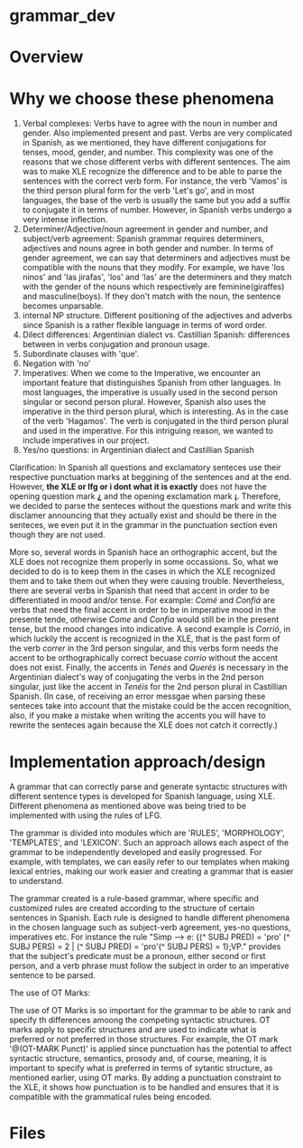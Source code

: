# grammar_dev

# Overview



# Why we choose these phenomena
 1. Verbal complexes: Verbs have to agree with the noun in number and gender. Also implemented present and past. Verbs are very complicated in Spanish, as we mentioned, they have different conjugations for tenses, mood, gender, and number. This complexity was one of the reasons that we chose different verbs with different sentences. The aim was to make XLE recognize the difference and to be able to parse the sentences with the correct verb form. For instance, the verb 'Vamos' is the third person plural form for the verb 'Let's go', and in most languages, the base of the verb is usually the same but you add a suffix to conjugate it in terms of number. However, in Spanish verbs undergo a very intense inflection.
 2. Determiner/Adjective/noun agreement in gender and number, and subject/verb agreement: Spanish grammar requires determiners, adjectives and nouns agree in both gender and number. In terms of gender agreement, we can say that determiners and adjectives must be compatible with the nouns that they modify. For example, we have 'los ninos' and 'las jirafas', 'los' and 'las' are the determiners and they match with the gender of the nouns which respectively are feminine(giraffes) and masculine(boys). If they don't match with the noun, the sentence becomes unparsable.
 4. internal NP structure. Different positioning of the adjectives and adverbs since Spanish is a rather flexible language in terms of word order.
 5. Dilect differences: Argentinian dialect vs. Castillian Spanish: differences between in verbs conjugation and pronoun usage.
 6. Subordinate clauses with 'que'.
 7. Negation with 'no'
 8. Imperatives: When we come to the Imperative, we encounter an important feature that distinguishes Spanish from other languages. In most languages, the imperative is usually used in the second person singular or second person plural. However, Spanish also uses the imperative in the third person plural, which is interesting. As in the case of the verb 'Hagamos'. The verb is conjugated in the third person plural and used in the imperative. For this intriguing reason, we wanted to include imperatives in our project.
 9. Yes/no questions: in Argentinian dialect and Castillian Spanish

Clarification: In Spanish all questions and exclamatory senteces use their respective punctuation marks at beggining of the sentences and at the end. However, **the XLE or lfg or i dont what it is exactly** does not have the opening question mark **¿** and the opening exclamation mark **¡**. Therefore, we decided to parse the senteces without the questions mark and write this disclamer announcing that they actually exist and should be there in the senteces, we even put it in the grammar in the punctuation section even though they are not used. 

More so, several words in Spanish hace an orthographic accent, but the XLE does not recognize them properly in some occassions. So, what we decided to do is to keep them in the cases in which the XLE recognized them and to take them out when they were causing trouble. Nevertheless, there are several verbs in Spanish that need that accent in order to be differentiated in mood and/or tense. For example: *Comé* and *Confiá* are verbs that need the final accent in order to be in imperative mood in the presente tende, otherwise *Come* and *Confia* would still be in the present tense, but the mood changes into indicative. A second example is *Corrió*, in which luckily the accent is recognized in the XLE, that is the past form of the verb *correr* in the 3rd person singular, and this verbs form needs the accent to be orthographically correct becuase *corrio* without the accent does not exist. Finally, the accents in *Tenés* and *Querés* is necessary in the Argentinian dialect's way of conjugating the verbs in the 2nd person singular, just like the accent in *Tenéis* for the 2nd person plural in Castillian Spanish. (In case, of receiving an error messgae when parsing these senteces take into account that the mistake could be the accen recognition, also, if you make a mistake when writing the accents you will have to rewrite the senteces again because the XLE does not catch it correctly.)



# Implementation approach/design

A grammar that can correctly parse and generate syntactic structures with different sentence types is developed for Spanish language, using XLE.
Different phenomena as mentioned above was being tried to be implemented with using the rules of LFG.

The grammar is divided into modules which are 'RULES', 'MORPHOLOGY', 'TEMPLATES', and 'LEXICON'. Such an approach allows each aspect of the grammar to be independently developed and easily progressed. For example, with templates, we can easily refer to our templates when making lexical entries, making our work easier and creating a grammar that is easier to understand.

The grammar created is a rule-based grammar, where specific and customized rules are created according to the structure of certain sentences in Spanish. Each rule is designed to handle different phenomena in the chosen language such as subject-verb agreement, yes-no questions, imperatives etc. For instance the rule "Simp --> e:  {(^ SUBJ PRED) = 'pro' (^ SUBJ PERS) = 2 | (^ SUBJ PRED) = 'pro'(^ SUBJ PERS) = 1};VP." provides that the subject's predicate must be a pronoun, either second or first person, and a verb phrase must follow the subject in order to an imperative sentence to be parsed.

The use of OT Marks:

The use of OT Marks is so important for the grammar to be able to rank and specify th differences amoong the competing syntactic structures. OT marks apply to specific structures and are used to indicate what is preferred or not preferred in those structures. For example, the OT mark '@(OT-MARK Punct)' is applied since punctuation has the potential to affect syntactic structure, semantics, prosody and, of course, meaning, it is important to specify what is preferred in terms of sytantic structure, as mentioned earlier, using OT marks. By adding a punctuation constraint to the XLE, it shows how punctuation is to be handled and ensures that it is compatible with the grammatical rules being encoded.


# Files
